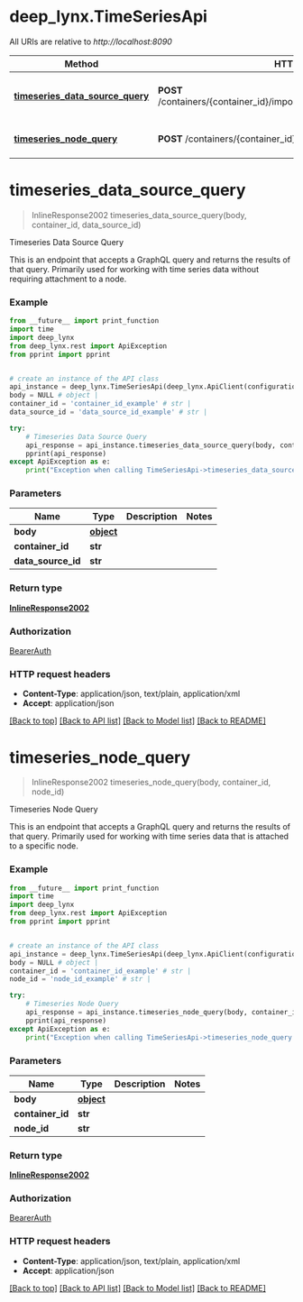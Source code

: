 # deep_lynx.TimeSeriesApi

All URIs are relative to *http://localhost:8090*

Method | HTTP request | Description
------------- | ------------- | -------------
[**timeseries_data_source_query**](TimeSeriesApi.md#timeseries_data_source_query) | **POST** /containers/{container_id}/import/datasources/{data_source_id}/data | Timeseries Data Source Query
[**timeseries_node_query**](TimeSeriesApi.md#timeseries_node_query) | **POST** /containers/{container_id}/graphs/nodes/{node_id}/timeseries | Timeseries Node Query

# **timeseries_data_source_query**
> InlineResponse2002 timeseries_data_source_query(body, container_id, data_source_id)

Timeseries Data Source Query

This is an endpoint that accepts a GraphQL query and returns the results of that query. Primarily used for working with time series data without requiring attachment to a node.

### Example
```python
from __future__ import print_function
import time
import deep_lynx
from deep_lynx.rest import ApiException
from pprint import pprint


# create an instance of the API class
api_instance = deep_lynx.TimeSeriesApi(deep_lynx.ApiClient(configuration))
body = NULL # object | 
container_id = 'container_id_example' # str | 
data_source_id = 'data_source_id_example' # str | 

try:
    # Timeseries Data Source Query
    api_response = api_instance.timeseries_data_source_query(body, container_id, data_source_id)
    pprint(api_response)
except ApiException as e:
    print("Exception when calling TimeSeriesApi->timeseries_data_source_query: %s\n" % e)
```

### Parameters

Name | Type | Description  | Notes
------------- | ------------- | ------------- | -------------
 **body** | [**object**](object.md)|  | 
 **container_id** | **str**|  | 
 **data_source_id** | **str**|  | 

### Return type

[**InlineResponse2002**](InlineResponse2002.md)

### Authorization

[BearerAuth](../README.md#BearerAuth)

### HTTP request headers

 - **Content-Type**: application/json, text/plain, application/xml
 - **Accept**: application/json

[[Back to top]](#) [[Back to API list]](../README.md#documentation-for-api-endpoints) [[Back to Model list]](../README.md#documentation-for-models) [[Back to README]](../README.md)

# **timeseries_node_query**
> InlineResponse2002 timeseries_node_query(body, container_id, node_id)

Timeseries Node Query

This is an endpoint that accepts a GraphQL query and returns the results of that query. Primarily used for working with time series data that is attached to a specific node.

### Example
```python
from __future__ import print_function
import time
import deep_lynx
from deep_lynx.rest import ApiException
from pprint import pprint


# create an instance of the API class
api_instance = deep_lynx.TimeSeriesApi(deep_lynx.ApiClient(configuration))
body = NULL # object | 
container_id = 'container_id_example' # str | 
node_id = 'node_id_example' # str | 

try:
    # Timeseries Node Query
    api_response = api_instance.timeseries_node_query(body, container_id, node_id)
    pprint(api_response)
except ApiException as e:
    print("Exception when calling TimeSeriesApi->timeseries_node_query: %s\n" % e)
```

### Parameters

Name | Type | Description  | Notes
------------- | ------------- | ------------- | -------------
 **body** | [**object**](object.md)|  | 
 **container_id** | **str**|  | 
 **node_id** | **str**|  | 

### Return type

[**InlineResponse2002**](InlineResponse2002.md)

### Authorization

[BearerAuth](../README.md#BearerAuth)

### HTTP request headers

 - **Content-Type**: application/json, text/plain, application/xml
 - **Accept**: application/json

[[Back to top]](#) [[Back to API list]](../README.md#documentation-for-api-endpoints) [[Back to Model list]](../README.md#documentation-for-models) [[Back to README]](../README.md)


